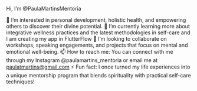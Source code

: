  Hi, I’m @PaulaMartinsMentoria

👀 I’m interested in personal development, holistic health, and empowering others to discover their divine potential.
🌱 I’m currently learning more about integrative wellness practices and the latest methodologies in self-care and I am creating my app in FlutterFlow 
💞️ I’m looking to collaborate on workshops, speaking engagements, and projects that focus on mental and emotional well-being.
📫 How to reach me: You can connect with me through my Instagram @paulamartins_mentoria or email me at paulatmartins@gmail.com
⚡ Fun fact: I once turned my life experiences into a unique mentorship program that blends spirituality with practical self-care techniques!
<!---
PaulaMartinsMentoria/PaulaMartinsMentoria is a ✨ special ✨ repository because its `README.md` (this file) appears on your GitHub profile.
You can click the Preview link to take a look at your changes.
--->
